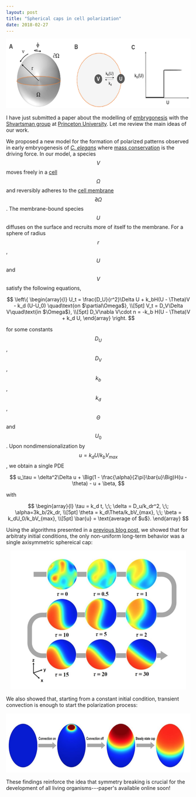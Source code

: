 ```yaml
---
layout: post
title: "Spherical caps in cell polarization"
date: 2018-02-27
---
```


<div style="text-align: center;">
	<img src="/blog/sphericalcaps1.png" style="width:614px;height:190px;">
</div>

I have just submitted a paper about the modelling of 
<a href="https://en.wikipedia.org/wiki/Embryogenesis">embrygonesis</a> with the
<a href="http://shvartsmanlab.com">Shvartsman group</a> at 
<a href="http://www.princeton.edu">Princeton University</a>.
Let me review the main ideas of our work.

We proposed a new model for the formation of polarized patterns observed in
early embryogenesis of 
<a href="https://en.wikipedia.org/wiki/Caenorhabditis_elegans"> <i>C. elegans</i></a> 
where <a href="http://en.wikipedia.org/wiki/Conservation_of_mass">mass conservation</a> 
is the driving force.
In our model, a species $$V$$ moves freely in a <a href="http://en.wikipedia.org/wiki/Cell_(biology)">cell</a> 
$$\Omega$$ and reversibly adheres to the <a href="http://en.wikipedia.org/wiki/Cell_membrane">cell membrane</a> 
$$\partial\Omega$$. 
The membrane-bound species $$U$$ diffuses on the surface and recruits
more of itself to the membrane.
For a sphere of radius $$r$$, $$U$$ and $$V$$ satisfy the following equations,

$$
\left\{
\begin{array}{l}
U_t = \frac{D_U}{r^2}\Delta U + k_bH(U - \Theta)V - k_d (U-U_0)
\quad\text{on $\partial\Omega$}, \\[5pt]
V_t = D_V\Delta V\quad\text{in $\Omega$}, \\[5pt]
D_V\nabla V\cdot n = -k_b H(U - \Theta)V + k_d U,
\end{array}
\right. 
$$

for some constants $$D_U$$, $$D_V$$, $$k_b$$, $$k_d$$, $$\Theta$$ and $$U_0$$.
Upon nondimensionalization by $$u=k_dU/k_bV_{max}$$, we obtain a single PDE

$$
u_\tau = \delta^2\Delta u + \Big(1 - \frac{\alpha}{2\pi}\bar{u}\Big)H(u - \theta) - u + \beta,
$$

with

$$
\begin{array}{l}
\tau = k_d t, 
\;\; \delta = D_u/k_dr^2, 
\;\; \alpha=3k_b/2k_dr, \\[5pt]
\theta = k_d\Theta/k_bV_{max},
\;\; \beta = k_dU_0/k_bV_{max}, \\[5pt]
\bar{u} = \text{average of $u$}.
\end{array}
$$

Using the algorithms presented in a 
<a href="http://localhost:4000/blog/2017/10/26/pdes-sphere">previous blog post</a>,
we showed that for arbitraty initial conditions, the only non-uniform long-term
behavior was a single axisymmetric sphereical cap:

<div style="text-align: center;">
	<img src="/blog/sphericalcaps2.jpg" style="width:480px;height:380px;">
</div>

We also showed that, starting from a constant initial condition, transient
convection is enough to start the polarization process:

<div style="text-align: center;">
	<img src="/blog/sphericalcaps3.jpg" style="width:765px;height:161.5px;">
</div>

These findings reinforce the idea that symmetry breaking is crucial for 
the development of all living organisms---paper's available online soon!